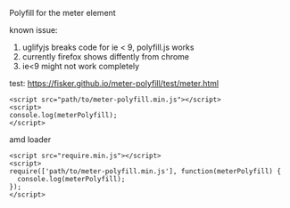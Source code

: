 Polyfill for the meter element

known issue: 
1. uglifyjs breaks code for ie < 9, polyfill.js works
2. currently firefox shows diffently from chrome
3. ie<9 might not work completely

test:
https://fisker.github.io/meter-polyfill/test/meter.html
```
<script src="path/to/meter-polyfill.min.js"></script>
<script>
console.log(meterPolyfill);
</script>
```

amd loader
```
<script src="require.min.js"></script>
<script>
require(['path/to/meter-polyfill.min.js'], function(meterPolyfill) {
  console.log(meterPolyfill);
});
</script>
```
